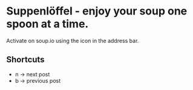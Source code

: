 Suppenlöffel - enjoy your soup one spoon at a time.
===================================================

Activate on soup.io using the icon in the address bar.

Shortcuts
---------
* n -> next post
* b -> previous post